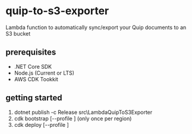 # quip-to-s3-exporter

Lambda function to automatically sync/export your Quip documents to an S3 bucket

## prerequisites

* .NET Core SDK
* Node.js (Current or LTS)
* AWS CDK Tookkit

## getting started

1. dotnet publish -c Release src\LambdaQuipToS3Exporter
2. cdk bootstrap [--profile <name>] (only once per region)
3. cdk deploy [--profile <name>]
